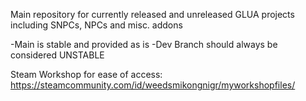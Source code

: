 Main repository for currently released and unreleased GLUA projects including SNPCs, NPCs and misc. addons

-Main is stable and provided as is
-Dev Branch should always be considered UNSTABLE

Steam Workshop for ease of access: https://steamcommunity.com/id/weedsmikongnigr/myworkshopfiles/
